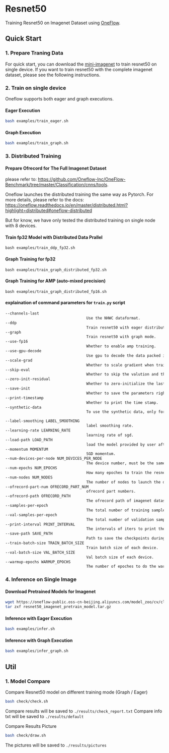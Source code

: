 # Resnet50

Training Resnet50 on Imagenet Dataset using [OneFlow](https://github.com/Oneflow-Inc/oneflow#install-with-pip-package).

## Quick Start
### 1. Prepare Traning Data 

For quick start, you can download the [mini-imagenet](https://oneflow-public.oss-cn-beijing.aliyuncs.com/online_document/dataset/imagenet/mini-imagenet.zip) to train resnet50 on single device. If you want to train resnet50 with the complete imagenet dataset, please see the following instructions.

### 2. Train on single device

Oneflow supports both eager and graph executions.

#### Eager Execution
```bash
bash examples/train_eager.sh
```

#### Graph Execution

```bash
bash examples/train_graph.sh
```

### 3.  Distributed Training

#### Prepare Ofrecord for The Full Imagenet Dataset
please refer to: https://github.com/Oneflow-Inc/OneFlow-Benchmark/tree/master/Classification/cnns/tools.


Oneflow launches the distributed training the same way as Pytorch. For more details, please refer to the docs: https://oneflow.readthedocs.io/en/master/distributed.html?highlight=distributed#oneflow-distributed

But for know, we have only tested the distributed training on single node with 8 devices. 

#### Train fp32 Model with Distributed Data Prallel

```
bash examples/train_ddp_fp32.sh
```

#### Graph Training for fp32

```
bash examples/train_graph_distributed_fp32.sh
```

#### Graph Training for AMP (auto-mixed precision)

```
bash examples/train_graph_distributed_fp16.sh
```

#### explaination of command parameters for `train.py` script

```bash
--channels-last					 	
									Use the NHWC dataformat.
--ddp								
									Train resnet50 with eager distributed data parallel.
--graph								
									Train resnet50 with graph mode.
--use-fp16						 	
									Whether to enable amp training.
--use-gpu-decode                    
									Use gpu to decode the data packed in ofrecord, only supported in graph mode. 
--scale-grad					 	
									Whether to scale gradient when training in fp32 with graph mode. 
--skip-eval						 	
									Whether to skip the valution and the end of the traning epoch.
--zero-init-residual			  	
									Whether to zero-initialize the last BN in each residual branch.
--save-init						 	
									Whether to save the parameters right after the initialization.
--print-timestamp					
									Whether to print the time stamp.
--synthetic-data					
									To use the synthetic data, only for testing the throughput, no need to provide the real data.

--label-smoothing LABEL_SMOOTHING
									label smoothing rate.
--learning-rate LEARNING_RATE
									learning rate of sgd.
--load-path LOAD_PATH
									load the model provided by user after model initialization.
--momentum MOMENTUM
									SGD momentum.					
--num-devices-per-node NUM_DEVICES_PER_NODE
									The device number, must be the same for each node.
--num-epochs NUM_EPOCHS
									How many epoches to train the resnet50.
--num-nodes NUM_NODES
									The number of nodes to launch the distributed training.
--ofrecord-part-num OFRECORD_PART_NUM
									ofrecord part numbers.
--ofrecord-path OFRECORD_PATH
									The ofrecord path of imagenet dataset.
--samples-per-epoch
									The total number of training samples.
--val-samples-per-epoch
									The total number of validation samples.
--print-interval PRINT_INTERVAL
									The intervals of iters to print the loss during tranining.
--save-path SAVE_PATH
									Path to save the checkpoints during training.
--train-batch-size TRAIN_BATCH_SIZE
									Train batch size of each device.								
--val-batch-size VAL_BATCH_SIZE
									Val batch size of each device.		
--warmup-epochs WARMUP_EPOCHS
									The number of epoches to do the warmup learning rate scheduling.	
```

### 4. Inference on Single Image

#### Download Pretrained Models for Imagenet

```bash
wget https://oneflow-public.oss-cn-beijing.aliyuncs.com/model_zoo/cv/classification/resnet50_imagenet_pretrain_model.tar.gz
tar zxf resnet50_imagenet_pretrain_model.tar.gz
```

#### Inference with Eager Execution
```bash
bash examples/infer.sh
```

#### Inference with Graph Execution
```bash
bash examples/infer_graph.sh
```

## Util
### 1. Model Compare
Compare Resnet50 model on different training mode (Graph / Eager)
```bash
bash check/check.sh
```
Compare results will be saved to `./results/check_report.txt`
Compare info txt will be saved to `./results/default`

Compare Results Picture
```bash
bash check/draw.sh
```
The pictures will be saved to `./results/pictures`
